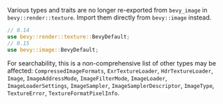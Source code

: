 Various types and traits are no longer re-exported from `bevy_image` in `bevy::render::texture`. Import them directly from `bevy::image` instead.

```rust
// 0.14
use bevy::render::texture::BevyDefault;
// 0.15
use bevy::image::BevyDefault;
```

For searchability, this is a non-comprehensive list of other types may be affected: `CompressedImageFormats`, `ExrTextureLoader`, `HdrTextureLoader`, `Image`, `ImageAddressMode`, `ImageFilterMode`, `ImageLoader`, `ImageLoaderSettings`, `ImageSampler`, `ImageSamplerDescriptor`, `ImageType`, `TextureError`, `TextureFormatPixelInfo`.

